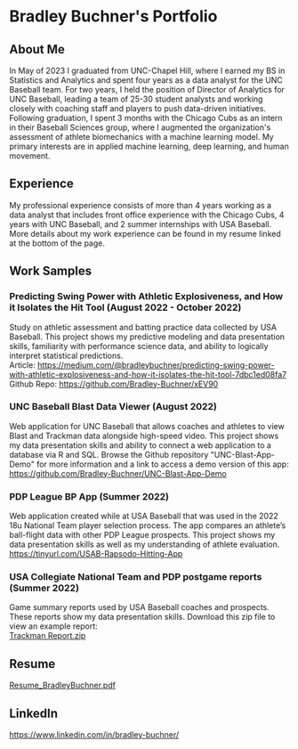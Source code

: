 # Bradley Buchner's Portfolio

## About Me
In May of 2023 I graduated from UNC-Chapel Hill, where I earned my BS in Statistics and Analytics and spent four years as a data analyst for the UNC Baseball team. For two years, I held the position of Director of Analytics for UNC Baseball, leading a team of 25-30 student analysts and working closely with coaching staff and players to push data-driven initiatives. Following graduation, I spent 3 months with the Chicago Cubs as an intern in their Baseball Sciences group, where I augmented the organization's assessment of athlete biomechanics with a machine learning model. My primary interests are in applied machine learning, deep learning, and human movement.

## Experience
My professional experience consists of more than 4 years working as a data analyst that includes front office experience with the Chicago Cubs, 4 years with UNC Baseball, and 2 summer internships with USA Baseball. More details about my work experience can be found in my resume linked at the bottom of the page. 

## Work Samples

### Predicting Swing Power with Athletic Explosiveness, and How it Isolates the Hit Tool (August 2022 - October 2022)
Study on athletic assessment and batting practice data collected by USA Baseball. This project shows my predictive modeling and data presentation skills, familiarity with performance science data, and ability to logically interpret statistical predictions. </br>
Article: https://medium.com/@bradleybuchner/predicting-swing-power-with-athletic-explosiveness-and-how-it-isolates-the-hit-tool-7dbc1ed08fa7 </br>
Github Repo: https://github.com/Bradley-Buchner/xEV90

### UNC Baseball Blast Data Viewer (August 2022)
Web application for UNC Baseball that allows coaches and athletes to view Blast and Trackman data alongside high-speed video. This project shows my data presentation skills and ability to connect a web application to a database via R and SQL. Browse the Github repository "UNC-Blast-App-Demo" for more information and a link to access a demo version of this app: </br>
https://github.com/Bradley-Buchner/UNC-Blast-App-Demo

### PDP League BP App (Summer 2022)
Web application created while at USA Baseball that was used in the 2022 18u National Team player selection process. The app compares an athlete’s ball-flight data with other PDP League prospects. This project shows my data presentation skills as well as my understanding of athlete evaluation. <br>
https://tinyurl.com/USAB-Rapsodo-Hitting-App

### USA Collegiate National Team and PDP postgame reports (Summer 2022)
Game summary reports used by USA Baseball coaches and prospects. These reports show my data presentation skills. Download this zip file to view an example report: <br> [Trackman Report.zip](https://github.com/Bradley-Buchner/Bradley-Buchner/files/12910369/Trackman.Reports.zip)


## Resume
[Resume_BradleyBuchner.pdf](https://github.com/Bradley-Buchner/Bradley-Buchner/files/14320468/Resume_BradleyBuchner.pdf)

## LinkedIn
https://www.linkedin.com/in/bradley-buchner/
